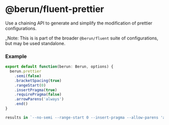 # @berun/fluent-prettier

Use a chaining API to generate and simplify the modification of
prettier configurations.

\_Note: This is is part of the broader `@berun/fluent` suite of configurations, but may be used standalone.

### Example

```js
export default function(berun: Berun, options) {
  berun.prettier
    .semi(false)
    .bracketSpacing(true)
    .rangeStart(0)
    .insertPragma(true)
    .requirePragma(false)
    .arrowParens('always')
    .end()
}

results in `--no-semi --range-start 0 --insert-pragma --allow-parens 'always'`
```
